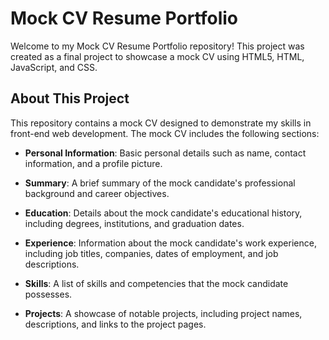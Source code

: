 # Mock CV Resume Portfolio

Welcome to my Mock CV Resume Portfolio repository! This project was created as a final project to showcase a mock CV using HTML5, HTML, JavaScript, and CSS.

## About This Project

This repository contains a mock CV designed to demonstrate my skills in front-end web development. The mock CV includes the following sections:

- **Personal Information**: Basic personal details such as name, contact information, and a profile picture.

- **Summary**: A brief summary of the mock candidate's professional background and career objectives.

- **Education**: Details about the mock candidate's educational history, including degrees, institutions, and graduation dates.

- **Experience**: Information about the mock candidate's work experience, including job titles, companies, dates of employment, and job descriptions.

- **Skills**: A list of skills and competencies that the mock candidate possesses.

- **Projects**: A showcase of notable projects, including project names, descriptions, and links to the project pages.

